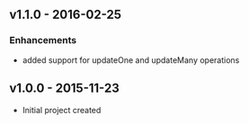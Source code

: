## v1.1.0 -  2016-02-25

### Enhancements

  * added support for updateOne and updateMany operations


## v1.0.0 - 2015-11-23

  * Initial project created
